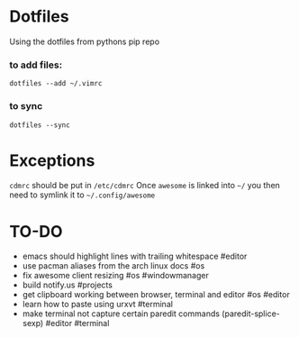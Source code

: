 Dotfiles
========

Using the dotfiles from pythons pip repo

### to add files:

`dotfiles --add ~/.vimrc`

### to sync

`dotfiles --sync`

Exceptions
==========

`cdmrc` should be put in `/etc/cdmrc`
Once `awesome` is linked into `~/` you then need to symlink it to `~/.config/awesome`

TO-DO
=====

 + emacs should highlight lines with trailing whitespace #editor
 + use pacman aliases from the arch linux docs #os
 + fix awesome client resizing #os #windowmanager
 + build notify.us #projects
 + get clipboard working between browser, terminal and editor
   #os #editor
 + learn how to paste using urxvt #terminal
 + make terminal not capture certain paredit commands
   (paredit-splice-sexp) #editor #terminal 
